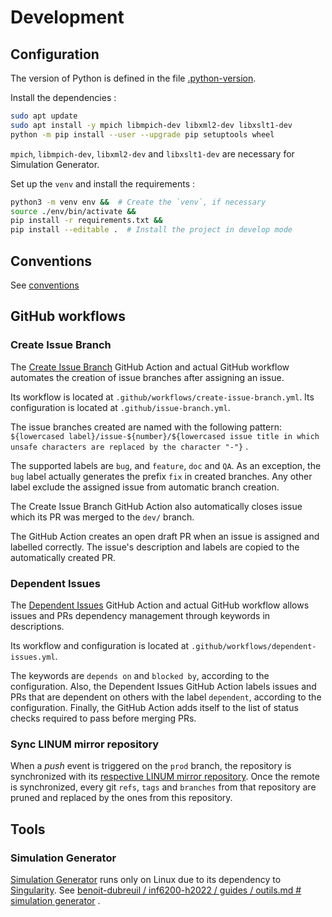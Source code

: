 # Development


## Configuration

The version of Python is defined in the file [.python-version](../.python-version).

Install the dependencies :

```sh
sudo apt update
sudo apt install -y mpich libmpich-dev libxml2-dev libxslt1-dev
python -m pip install --user --upgrade pip setuptools wheel
```

`mpich`, `libmpich-dev`, `libxml2-dev` and `libxslt1-dev` are necessary for Simulation Generator.

Set up the `venv` and install the requirements :

```sh
python3 -m venv env &&  # Create the `venv`, if necessary
source ./env/bin/activate &&
pip install -r requirements.txt &&
pip install --editable .  # Install the project in develop mode
```


## Conventions

See [conventions](dev-conventions.md)


## GitHub workflows

### Create Issue Branch

The [Create Issue Branch](https://github.com/robvanderleek/create-issue-branch) GitHub Action and actual GitHub workflow
automates the creation of issue branches after assigning an issue.

Its workflow is located at `.github/workflows/create-issue-branch.yml`. Its configuration is located
at `.github/issue-branch.yml`.

The issue branches created are named with the following
pattern: `${lowercased label}/issue-${number}/${lowercased issue title in which unsafe characters are replaced by the character "-"}`
.

The supported labels are `bug`, and `feature`, `doc` and `QA`. As an exception, the `bug` label actually generates the
prefix `fix` in created branches. Any other label exclude the assigned issue from automatic branch creation.

The Create Issue Branch GitHub Action also automatically closes issue which its PR was merged to the `dev/` branch.

The GitHub Action creates an open draft PR when an issue is assigned and labelled correctly. The issue's description and
labels are copied to the automatically created PR.


### Dependent Issues

The [Dependent Issues](https://github.com/z0al/dependent-issues) GitHub Action and actual GitHub workflow allows issues
and PRs dependency management through keywords in descriptions.

Its workflow and configuration is located at `.github/workflows/dependent-issues.yml`.

The keywords are `depends on` and `blocked by`, according to the configuration. Also, the Dependent Issues GitHub Action
labels issues and PRs that are dependent on others with the label `dependent`, according to the configuration. Finally,
the GitHub Action adds itself to the list of status checks required to pass before merging PRs.


### Sync LINUM mirror repository

When a _push_ event is triggered on the `prod` branch, the repository is synchronized with
its [respective LINUM mirror repository](https://github.com/linum-uqam/inm5803-ete2022-benoit-dubreuil). Once the remote
is synchronized, every git `refs`, `tags` and `branches` from that repository are pruned and replaced by the ones from
this repository.


## Tools

### Simulation Generator

[Simulation Generator](https://github.com/AlexVCaron/voxsim) runs only on Linux due to its dependency
to [Singularity](https://sylabs.io/singularity).
See [benoit-dubreuil / inf6200-h2022 / guides / outils.md # simulation generator](https://github.com/benoit-dubreuil/inf6200-h2022/blob/main/guides/outils.md#simulation-generator)
.
